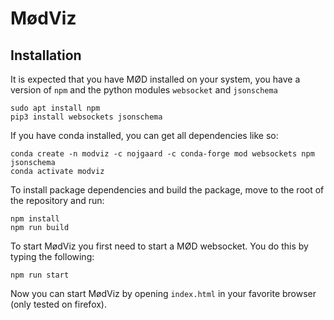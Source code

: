 # MødViz

## Installation
It is expected that you have MØD installed on your system, you have a version
of `npm` and the python modules `websocket` and `jsonschema`
```
sudo apt install npm
pip3 install websockets jsonschema
```

If you have conda installed, you can get all dependencies like so:
```
conda create -n modviz -c nojgaard -c conda-forge mod websockets npm jsonschema
conda activate modviz
```

To install package dependencies and build the package, move to the root of the
repository and run:
```
npm install
npm run build
```

To start MødViz you first need to start a MØD websocket. You do this by typing the following:
```
npm run start
```

Now you can start MødViz by opening `index.html` in your favorite browser (only tested on firefox).
